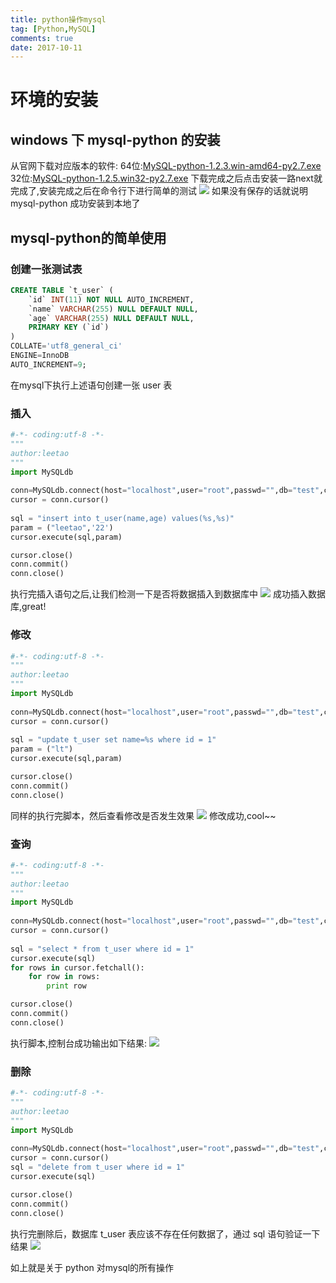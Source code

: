 ```yaml
---
title: python操作mysql
tag: [Python,MySQL]
comments: true
date: 2017-10-11
---
```






# 环境的安装
## windows 下 mysql-python 的安装
从官网下载对应版本的软件:
64位:[MySQL-python-1.2.3.win-amd64-py2.7.exe](http://pan.baidu.com/s/1c1W9FXY)
32位:[MySQL-python-1.2.5.win32-py2.7.exe](http://pan.baidu.com/s/1jI9DeOQ)
下载完成之后点击安装一路next就完成了,安装完成之后在命令行下进行简单的测试
![](http://ww3.sinaimg.cn/large/d9e82fa4jw1f8okr3dogej20ht03hjro.jpg)
如果没有保存的话就说明 mysql-python 成功安装到本地了

## mysql-python的简单使用
### 创建一张测试表
```sql
CREATE TABLE `t_user` (
	`id` INT(11) NOT NULL AUTO_INCREMENT,
	`name` VARCHAR(255) NULL DEFAULT NULL,
	`age` VARCHAR(255) NULL DEFAULT NULL,
	PRIMARY KEY (`id`)
)
COLLATE='utf8_general_ci'
ENGINE=InnoDB
AUTO_INCREMENT=9;
```
在mysql下执行上述语句创建一张 user 表

### 插入
```python
#-*- coding:utf-8 -*-
"""
author:leetao
"""
import MySQLdb
        
conn=MySQLdb.connect(host="localhost",user="root",passwd="",db="test",charset="utf8")    
cursor = conn.cursor()      
         
sql = "insert into t_user(name,age) values(%s,%s)"     
param = ("leetao",'22')      
cursor.execute(sql,param)

cursor.close()
conn.commit()
conn.close()
```
执行完插入语句之后,让我们检测一下是否将数据插入到数据库中
![](http://ww4.sinaimg.cn/large/d9e82fa4jw1f8olulb8irj20hy0440sy.jpg)
成功插入数据库,great!

### 修改
```python
#-*- coding:utf-8 -*-
"""
author:leetao
"""
import MySQLdb
        
conn=MySQLdb.connect(host="localhost",user="root",passwd="",db="test",charset="utf8")    
cursor = conn.cursor()      
         
sql = "update t_user set name=%s where id = 1"     
param = ("lt")      
cursor.execute(sql,param) 

cursor.close()
conn.commit()
conn.close()
```
同样的执行完脚本，然后查看修改是否发生效果
![](http://ww1.sinaimg.cn/large/d9e82fa4jw1f8olz8fwbuj20hx03iwek.jpg)
修改成功,cool~~

### 查询
```python
#-*- coding:utf-8 -*-
"""
author:leetao
"""
import MySQLdb
        
conn=MySQLdb.connect(host="localhost",user="root",passwd="",db="test",charset="utf8")    
cursor = conn.cursor()      
         
sql = "select * from t_user where id = 1"     
cursor.execute(sql)
for rows in cursor.fetchall():
    for row in rows:
        print row

cursor.close()
conn.commit()
conn.close()
```
执行脚本,控制台成功输出如下结果:
![](http://ww4.sinaimg.cn/large/d9e82fa4jw1f8om1nxqbbj20g101omwz.jpg)

### 删除
```python
#-*- coding:utf-8 -*-
"""
author:leetao
"""
import MySQLdb
        
conn=MySQLdb.connect(host="localhost",user="root",passwd="",db="test",charset="utf8")    
cursor = conn.cursor()   
sql = "delete from t_user where id = 1"
cursor.execute(sql)

cursor.close()
conn.commit()
conn.close()
```
执行完删除后，数据库 t_user 表应该不存在任何数据了，通过 sql 语句验证一下结果
![](http://ww2.sinaimg.cn/large/d9e82fa4jw1f8om5yvdaij20hv01tmx1.jpg)

如上就是关于 python 对mysql的所有操作
